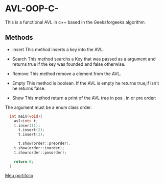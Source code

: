 # AVL-OOP-C-
This is a functional AVL in c++ based in the Geeksforgeeks algorithm. 

## Methods
* Insert
This method inserts a key into the AVL.

* Search
This method searchs a Key that was passed as a argument and returns true if the key was founded and false otherwise.

* Remove
This method remove a element from the AVL.

* Empty
This method is boolean. If the AVL is empty he returns true,if isn't he returns false.

* Show
This method return a print of the AVL tree in pos , in or pre order:

The argument must be a enum class order.

```c++
  int main(void){
    avl<int> t;
  	t.insert(1);
	  t.insert(2);
	  t.insert(3);

	  t.show(order::preorder);
    t.show(order::inorder);
    t.show(order::posorder);
    
    return 0;
  }
```

[Meu portifolio](http://cin.ufpe.br/~mhco/ "Meu portifolio")
